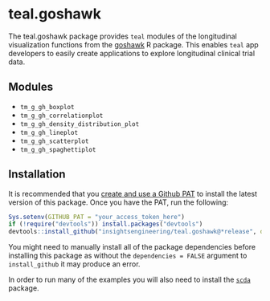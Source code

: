 # teal.goshawk
The teal.goshawk package provides `teal` modules of the longitudinal visualization functions from the [goshawk](https://github.com/insightsengineering/goshawk) R package.
This enables `teal` app developers to easily create applications to explore longitudinal clinical trial data.

## Modules

<!-- markdownlint-disable MD007 MD030 -->
-   `tm_g_gh_boxplot`
-   `tm_g_gh_correlationplot`
-   `tm_g_gh_density_distribution_plot`
-   `tm_g_gh_lineplot`
-   `tm_g_gh_scatterplot`
-   `tm_g_gh_spaghettiplot`
<!-- markdownlint-enable MD007 MD030 -->

## Installation

It is recommended that you [create and use a Github PAT](https://docs.github.com/en/github/authenticating-to-github/keeping-your-account-and-data-secure/creating-a-personal-access-token) to install the latest version of this package. Once you have the PAT, run the following:

```r
Sys.setenv(GITHUB_PAT = "your_access_token_here")
if (!require("devtools")) install.packages("devtools")
devtools::install_github("insightsengineering/teal.goshawk@*release", dependencies = FALSE)
```

You might need to manually install all of the package dependencies before installing this package as without
the `dependencies = FALSE` argument to `install_github` it may produce an error.

In order to run many of the examples you will also need to install the [`scda`](https://github.com/insightsengineering/scda) package.
